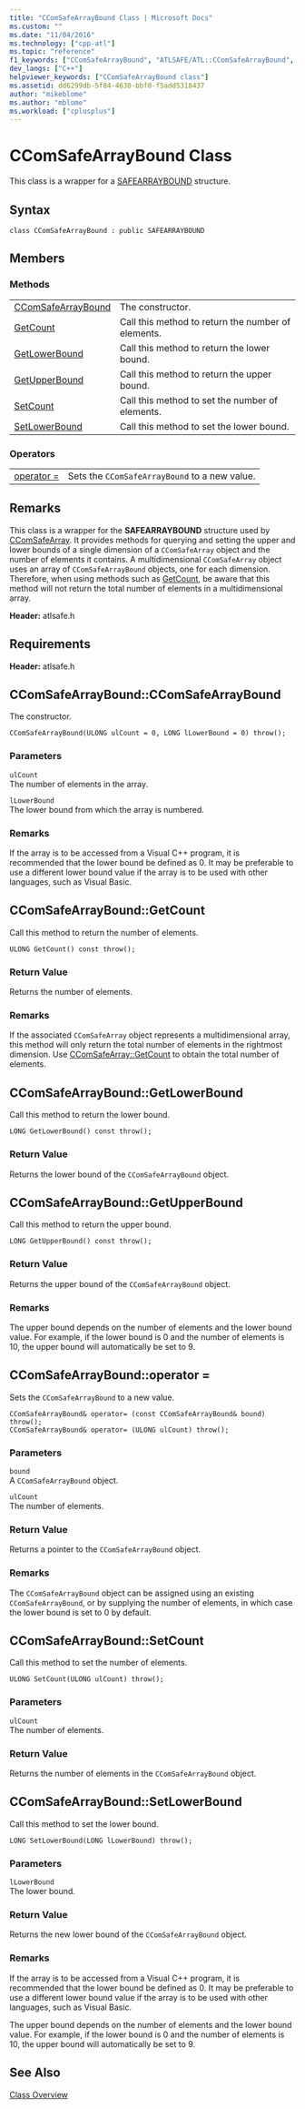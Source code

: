 ```yaml
---
title: "CComSafeArrayBound Class | Microsoft Docs"
ms.custom: ""
ms.date: "11/04/2016"
ms.technology: ["cpp-atl"]
ms.topic: "reference"
f1_keywords: ["CComSafeArrayBound", "ATLSAFE/ATL::CComSafeArrayBound", "ATLSAFE/ATL::GetCount", "ATLSAFE/ATL::GetLowerBound", "ATLSAFE/ATL::GetUpperBound", "ATLSAFE/ATL::SetCount", "ATLSAFE/ATL::SetLowerBound"]
dev_langs: ["C++"]
helpviewer_keywords: ["CComSafeArrayBound class"]
ms.assetid: dd6299db-5f84-4630-bbf0-f5add5318437
author: "mikeblome"
ms.author: "mblome"
ms.workload: ["cplusplus"]
---
```

# CComSafeArrayBound Class
This class is a wrapper for a [SAFEARRAYBOUND](http://msdn.microsoft.com/en-us/303a9bdb-71d6-4f14-8747-84cf84936c6d) structure.  
  
## Syntax  
  
```
class CComSafeArrayBound : public SAFEARRAYBOUND
```  
  
## Members  
  
### Methods  
  
|||  
|-|-|  
|[CComSafeArrayBound](#ccomsafearraybound)|The constructor.|  
|[GetCount](#getcount)|Call this method to return the number of elements.|  
|[GetLowerBound](#getlowerbound)|Call this method to return the lower bound.|  
|[GetUpperBound](#getupperbound)|Call this method to return the upper bound.|  
|[SetCount](#setcount)|Call this method to set the number of elements.|  
|[SetLowerBound](#setlowerbound)|Call this method to set the lower bound.|  
  
### Operators  
  
|||  
|-|-|  
|[operator =](#operator_eq)|Sets the `CComSafeArrayBound` to a new value.|  
  
## Remarks  
 This class is a wrapper for the **SAFEARRAYBOUND** structure used by [CComSafeArray](../../atl/reference/ccomsafearray-class.md). It provides methods for querying and setting the upper and lower bounds of a single dimension of a `CComSafeArray` object and the number of elements it contains. A multidimensional `CComSafeArray` object uses an array of `CComSafeArrayBound` objects, one for each dimension. Therefore, when using methods such as [GetCount](#getcount), be aware that this method will not return the total number of elements in a multidimensional array.  
  
 **Header:** atlsafe.h  
  
## Requirements  
 **Header:** atlsafe.h  
  
##  <a name="ccomsafearraybound"></a>  CComSafeArrayBound::CComSafeArrayBound  
 The constructor.  
  
```
CComSafeArrayBound(ULONG ulCount = 0, LONG lLowerBound = 0) throw();
```  
  
### Parameters  
 `ulCount`  
 The number of elements in the array.  
  
 `lLowerBound`  
 The lower bound from which the array is numbered.  
  
### Remarks  
 If the array is to be accessed from a Visual C++ program, it is recommended that the lower bound be defined as 0. It may be preferable to use a different lower bound value if the array is to be used with other languages, such as Visual Basic.  
  
##  <a name="getcount"></a>  CComSafeArrayBound::GetCount  
 Call this method to return the number of elements.  
  
```
ULONG GetCount() const throw();
```  
  
### Return Value  
 Returns the number of elements.  
  
### Remarks  
 If the associated `CComSafeArray` object represents a multidimensional array, this method will only return the total number of elements in the rightmost dimension. Use [CComSafeArray::GetCount](../../atl/reference/ccomsafearray-class.md#getcount) to obtain the total number of elements.  
  
##  <a name="getlowerbound"></a>  CComSafeArrayBound::GetLowerBound  
 Call this method to return the lower bound.  
  
```
LONG GetLowerBound() const throw();
```  
  
### Return Value  
 Returns the lower bound of the `CComSafeArrayBound` object.  
  
##  <a name="getupperbound"></a>  CComSafeArrayBound::GetUpperBound  
 Call this method to return the upper bound.  
  
```
LONG GetUpperBound() const throw();
```  
  
### Return Value  
 Returns the upper bound of the `CComSafeArrayBound` object.  
  
### Remarks  
 The upper bound depends on the number of elements and the lower bound value. For example, if the lower bound is 0 and the number of elements is 10, the upper bound will automatically be set to 9.  
  
##  <a name="operator_eq"></a>  CComSafeArrayBound::operator =  
 Sets the `CComSafeArrayBound` to a new value.  
  
```
CComSafeArrayBound& operator= (const CComSafeArrayBound& bound) throw();
CComSafeArrayBound& operator= (ULONG ulCount) throw();
```  
  
### Parameters  
 `bound`  
 A `CComSafeArrayBound` object.  
  
 `ulCount`  
 The number of elements.  
  
### Return Value  
 Returns a pointer to the `CComSafeArrayBound` object.  
  
### Remarks  
 The `CComSafeArrayBound` object can be assigned using an existing `CComSafeArrayBound`, or by supplying the number of elements, in which case the lower bound is set to 0 by default.  
  
##  <a name="setcount"></a>  CComSafeArrayBound::SetCount  
 Call this method to set the number of elements.  
  
```
ULONG SetCount(ULONG ulCount) throw();
```  
  
### Parameters  
 `ulCount`  
 The number of elements.  
  
### Return Value  
 Returns the number of elements in the `CComSafeArrayBound` object.  
  
##  <a name="setlowerbound"></a>  CComSafeArrayBound::SetLowerBound  
 Call this method to set the lower bound.  
  
```
LONG SetLowerBound(LONG lLowerBound) throw();
```  
  
### Parameters  
 `lLowerBound`  
 The lower bound.  
  
### Return Value  
 Returns the new lower bound of the `CComSafeArrayBound` object.  
  
### Remarks  
 If the array is to be accessed from a Visual C++ program, it is recommended that the lower bound be defined as 0. It may be preferable to use a different lower bound value if the array is to be used with other languages, such as Visual Basic.  
  
 The upper bound depends on the number of elements and the lower bound value. For example, if the lower bound is 0 and the number of elements is 10, the upper bound will automatically be set to 9.  
  
## See Also  
 [Class Overview](../../atl/atl-class-overview.md)
